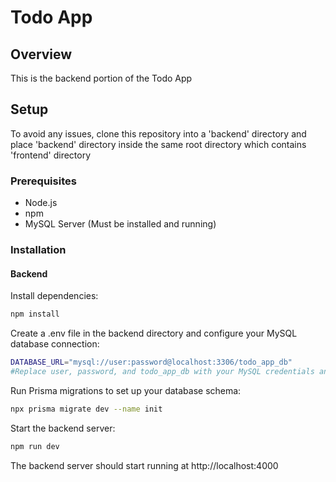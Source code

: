 # Todo App

## Overview
This is the backend portion of the Todo App

## Setup
To avoid any issues, clone this repository into a 'backend' directory and place 'backend' directory inside the same root directory which contains 'frontend' directory

### Prerequisites
- Node.js
- npm
- MySQL Server (Must be installed and running)

### Installation

#### Backend
Install dependencies:
```bash
npm install
```

Create a .env file in the backend directory and configure your MySQL database connection:
```bash
DATABASE_URL="mysql://user:password@localhost:3306/todo_app_db"
#Replace user, password, and todo_app_db with your MySQL credentials and database name.
```

Run Prisma migrations to set up your database schema:
```bash
npx prisma migrate dev --name init
```

Start the backend server:
```bash
npm run dev
```
The backend server should start running at http://localhost:4000
